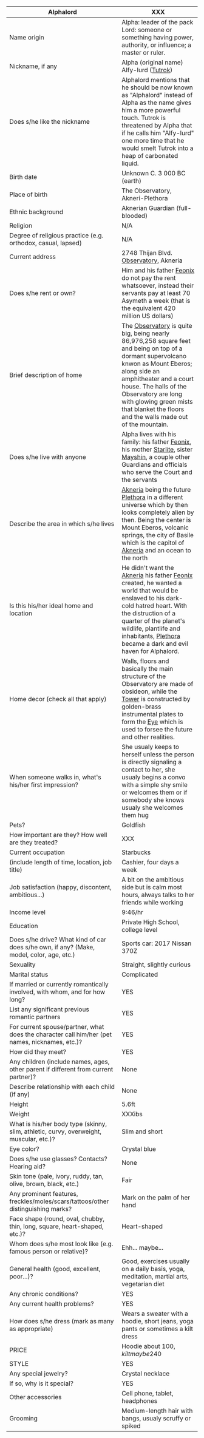 |Alphalord|XXX|
|---|---|
Name origin | Alpha: leader of the pack<br/>Lord: someone or something having power, authority, or influence; a master or ruler.	 
Nickname, if any | Alpha (original name)<br/>Alfy-lurd ([Tutrok](https://))
Does s/he like the nickname | Alphalord mentions that he should be now known as "Alphalord" instead of Alpha as the name gives him a more powerful touch. Tutrok is threatened by Alpha that if he calls him "Alfy-lurd" one more time that he would smelt Tutrok into a heap of carbonated liquid.  
Birth date | Unknown C. 3 000 BC (earth) 
Place of birth | The Observatory, Akneri-Plethora 
Ethnic background | Aknerian Guardian (full-blooded)
Religion | N/A
Degree of religious practice (e.g. orthodox, casual, lapsed) | N/A
Current address | 2748 Thijan Blvd. [Observatory](https://), Akneria 
Does s/he rent or own?	| Him and his father [Feonix](https://) do not pay the rent whatsoever, instead their servants pay at least 70 Asymeth a week (that is the equivalent 420 million  US dollars) 
Brief description of home | The [Observatory](https://) is quite big, being nearly 86,976,258 square feet and being on top of a dormant supervolcano knwon as Mount Eberos; along side an amphitheater and a court house. The halls of the Observatory are long with glowing green mists that blanket the floors and the walls made out of the mountain. 
Does s/he live with anyone | Alpha lives with his family: his father [Feonix](https://), his mother [Starlite](https://), sister [Mayshin](https://), a couple other Guardians and officials who serve the Court and the servants  
Describe the area in which s/he lives | [Akneria](https://) being the future [Plethora](https://) in a different universe which by then looks completely alien by then. Being the center is Mount Eberos, volcanic springs, the city of Basile which is the capitol of [Akneria](https://) and an ocean to the north
Is this his/her ideal home and location | He didn't want the [Akneria](https://) his father [Feonix](https://) created, he wanted a world that would be enslaved to his dark-cold hatred heart. With the distruction of a quarter of the planet's wildlife, plantlife and inhabitants, [Plethora](https://) became a dark and evil haven for Alphalord.
Home decor (check all that apply) | Walls, floors and basically the main structure of the Observatory are made of obsideon, while the [Tower](https://) is constructed by golden-brass instrumental plates to form the [Eye](https://) which is used to forsee the future and other realities. 
When someone walks in, what's his/her first impression?	| She usualy keeps to herself unless the person is directly signaling a contact to her, she usualy begins a convo with a simple shy smile or welcomes them or if somebody she knows usualy she welcomes them hug
Pets?	| Goldfish 
How important are they? How well are they treated?	| XXX
Current occupation | Starbucks   
(include length of time, location, job title) | Cashier, four days a week  
Job satisfaction (happy, discontent, ambitious...) | A bit on the ambitious side but is calm most hours, always talks to her friends while working 
Income level | 9:46/hr  
Education | Private High School, college level 
Does s/he drive? What kind of car does s/he own, if any? (Make, model, color, age, etc.) | Sports car: 2017 Nissan 370Z 
Sexuality | Straight, slightly curious  
Marital status | Complicated  
If married or currently romantically involved, with whom, and for how long?	| YES  
List any significant previous romantic partners | YES  
For current spouse/partner, what does the character call him/her (pet names, nicknames, etc.)? | YES  
How did they meet? | YES  
Any children (include names, ages, other parent if different from current partner)? | None 
Describe relationship with each child (if any) | None  
Height | 5.6ft
Weight | XXXibs 
What is his/her body type (skinny, slim, athletic, curvy, overweight, muscular, etc.)?	| Slim and short 
Eye color?	| Crystal blue   
Does s/he use glasses? Contacts? Hearing aid?	| None  
Skin tone (pale, ivory, ruddy, tan, olive, brown, black, etc.) | Fair 
Any prominent features, freckles/moles/scars/tattoos/other distinguishing marks?	| Mark on the palm of her hand   
Face shape (round, oval, chubby, thin, long, square, heart-shaped, etc.)?	| Heart-shaped  
Whom does s/he most look like (e.g. famous person or relative)?	| Ehh... maybe... 
General health (good, excellent, poor...)?	| Good, exercises usually on a daily basis, yoga, meditation, martial arts, vegetarian diet 
Any chronic conditions?	| YES 
Any current health problems?	| YES
How does s/he dress (mark as many as appropriate) | Wears a sweater with a hoodie, short jeans, yoga pants or sometimes a kilt dress 
PRICE | Hoodie about 100$, kilt maybe 240$ 
STYLE | YES 
Any special jewelry? | Crystal necklace
If so, why is it special?	| YES 
Other accessories | Cell phone, tablet, headphones
Grooming | Medium-length hair with bangs, usualy scruffy or spiked 
 
